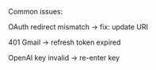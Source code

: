Common issues:

OAuth redirect mismatch → fix: update URI

401 Gmail → refresh token expired

OpenAI key invalid → re-enter key